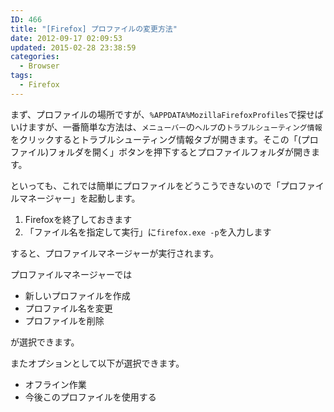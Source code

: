 ```yaml
---
ID: 466
title: "[Firefox] プロファイルの変更方法"
date: 2012-09-17 02:09:53
updated: 2015-02-28 23:38:59
categories:
  - Browser
tags:
  - Firefox
---
```


まず、プロファイルの場所ですが、<code>%APPDATA%MozillaFirefoxProfiles</code>で探せばいけますが、一番簡単な方法は、<code>メニューバー</code>の<code>ヘルプ</code>の<code>トラブルシューティング情報</code>をクリックするとトラブルシューティング情報タブが開きます。そこの「(プロファイル)フォルダを開く」ボタンを押下するとプロファイルフォルダが開きます。

といっても、これでは簡単にプロファイルをどうこうできないので「プロファイルマネージャー」を起動します。

<ol>
<li>Firefoxを終了しておきます</li>
<li>「ファイル名を指定して実行」に<code>firefox.exe -p</code>を入力します</li>
</ol>
すると、プロファイルマネージャーが実行されます。

プロファイルマネージャーでは

<ul>
<li>新しいプロファイルを作成</li>
<li>プロファイル名を変更</li>
<li>プロファイルを削除</li>
</ul>
が選択できます。

またオプションとして以下が選択できます。

<ul>
<li>オフライン作業</li>
<li>今後このプロファイルを使用する</li>
</ul>
